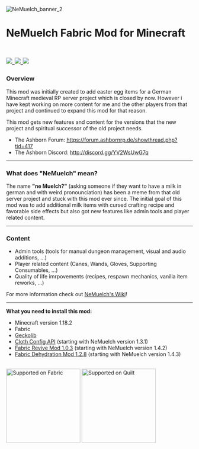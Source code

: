 ![NeMuelch_banner_2](https://user-images.githubusercontent.com/36027822/214718441-0cfc2663-bf0c-4e1b-8e88-ffded70c29c7.png)

# NeMuelch Fabric Mod for Minecraft

<h1>
    <a href="https://www.curseforge.com/minecraft/mc-mods/nemuelch">
        <img src="https://img.shields.io/badge/-CurseForge-gray?style=for-the-badge&logo=curseforge&labelColor=orange">
    </a>
    <a href="https://modrinth.com/mod/nemuelch">
        <img src="https://img.shields.io/badge/-modrinth-gray?style=for-the-badge&labelColor=green&labelWidth=15&logo=appveyor&logoColor=white">
    </a>
    <a href="https://github.com/JR1811/NeMuelch-1.18/releases">
        <img src="https://img.shields.io/github/v/release/JR1811/NeMuelch-1.18?logo=github&style=for-the-badge">
    </a>
</h1>

### Overview
This mod was initially created to add easter egg items for a German Minecraft medieval RP server project which is closed by now. However i have kept working on more content for me and the other players from that project and continued to expand this mod for that reason.

This mod gets new features and content for the versions that the new project and spiritual successor of the old project needs.

- The Ashborn Forum: https://forum.ashbornrp.de/showthread.php?tid=417
- The Ashborn Discord: http://discord.gg/YV2WsUwG7q

---
### What does **"NeMuelch"** mean?
The name **"ne Muelch?"** (asking someone if they want to have a milk in german and with weird pronounciation) has been a meme from that old server project and stuck with this mod ever since.
The initial goal of this mod was to add additional milk items with cursed crafting recipe and favorable side effects but also got new features like admin tools and player related content.

---
### Content
- Admin tools (tools for manual dungeon management, visual and audio additions, ...)
- Player related content (Canes, Wands, Gloves, Supporting Consumables, ...)
- Quality of life imrpovements (recipes, respawn mechanics, vanilla item reworks, ...)

For more information check out [NeMuelch's Wiki](https://github.com/JR1811/NeMuelch-1.18/wiki)!

---
**What you need to install this mod:**
- Minecraft version 1.18.2
- Fabric
- [Geckolib](https://www.curseforge.com/minecraft/mc-mods/geckolib)
- [Cloth Config API](https://www.curseforge.com/minecraft/mc-mods/cloth-config) (starting with NeMuelch version 1.3.1)
- [Fabric Revive Mod 1.0.3](https://www.curseforge.com/minecraft/mc-mods/revive/files/3745883) (starting with NeMuelch version 1.4.2)
- [Fabric Dehydration Mod 1.2.8](https://www.curseforge.com/minecraft/mc-mods/dehydration/files/3786010) (starting with NeMuelch version 1.4.3)

[](https://c.tenor.com/By6XN6Lyx48AAAAj/plague-doctor.gif)

<br>
<a href="https://fabricmc.net/"><img
    src="https://cdn.discordapp.com/attachments/705864145169416313/969720133998239794/fabric_supported.png"
    alt="Supported on Fabric"
    width="200"
></a>
<a href="https://quiltmc.org/"><img
    src="https://cdn.discordapp.com/attachments/705864145169416313/969716884482183208/quilt_supported.png"
    alt="Supported on Quilt"
    width="200"
></a>
